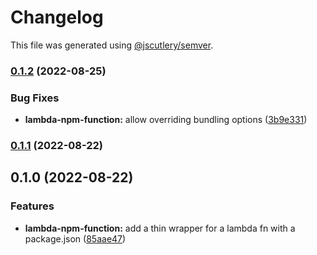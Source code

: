# Changelog

This file was generated using [@jscutlery/semver](https://github.com/jscutlery/semver).

### [0.1.2](https://github.com/justicointeractive/ji-constructs/compare/cdk-lambda-npm-function-0.1.1...cdk-lambda-npm-function-0.1.2) (2022-08-25)


### Bug Fixes

* **lambda-npm-function:** allow overriding bundling options ([3b9e331](https://github.com/justicointeractive/ji-constructs/commit/3b9e3314dcc01309dfadd6efe9653b64c522cb20))

### [0.1.1](https://github.com/justicointeractive/ji-constructs/compare/cdk-lambda-npm-function-0.1.0...cdk-lambda-npm-function-0.1.1) (2022-08-22)

## 0.1.0 (2022-08-22)


### Features

* **lambda-npm-function:** add a thin wrapper for a lambda fn with a package.json ([85aae47](https://github.com/justicointeractive/ji-constructs/commit/85aae47da987d573e19526474dbaebbc2a3f573c))
